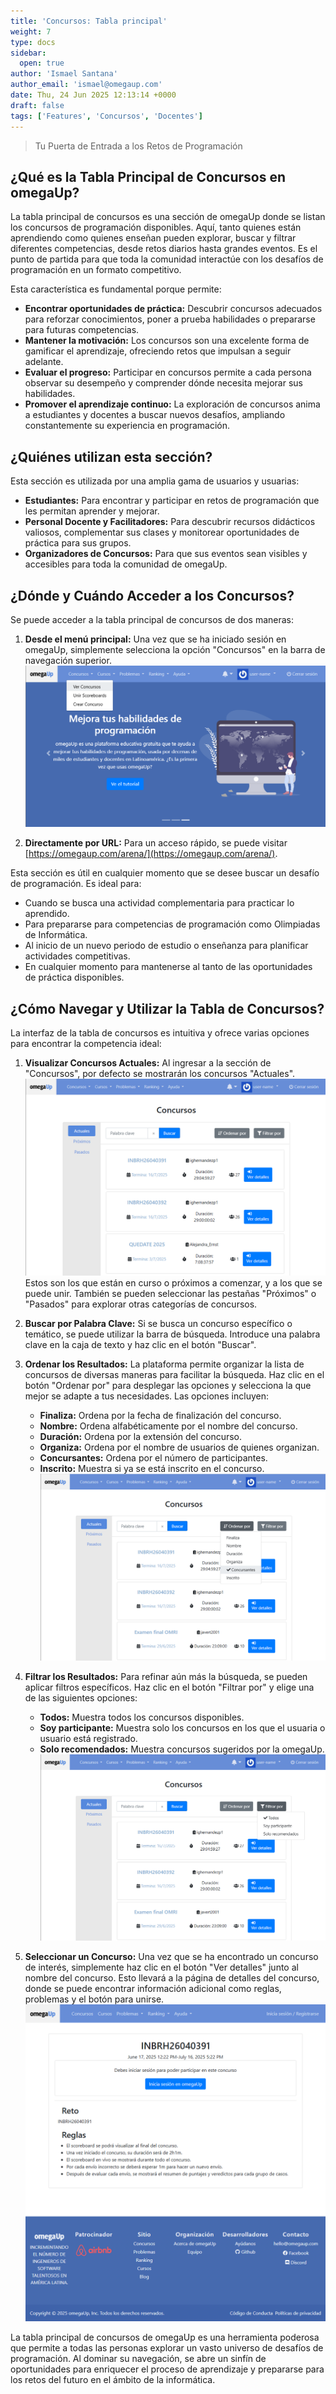 ```yaml
---
title: 'Concursos: Tabla principal'
weight: 7
type: docs
sidebar:
  open: true
author: 'Ismael Santana'
author_email: 'ismael@omegaup.com'
date: Thu, 24 Jun 2025 12:13:14 +0000
draft: false
tags: ['Features', 'Concursos', 'Docentes']
---
```


> Tu Puerta de Entrada a los Retos de Programación

## ¿Qué es la Tabla Principal de Concursos en omegaUp?

La tabla principal de concursos es una sección de omegaUp donde se listan los concursos de programación disponibles. Aquí, tanto quienes están aprendiendo como quienes enseñan pueden explorar, buscar y filtrar diferentes competencias, desde retos diarios hasta grandes eventos. Es el punto de partida para que toda la comunidad interactúe con los desafíos de programación en un formato competitivo.

Esta característica es fundamental porque permite:
* **Encontrar oportunidades de práctica:** Descubrir concursos adecuados para reforzar conocimientos, poner a prueba habilidades o prepararse para futuras competencias.
* **Mantener la motivación:** Los concursos son una excelente forma de gamificar el aprendizaje, ofreciendo retos que impulsan a seguir adelante.
* **Evaluar el progreso:** Participar en concursos permite a cada persona observar su desempeño y comprender dónde necesita mejorar sus habilidades.
* **Promover el aprendizaje continuo:** La exploración de concursos anima a estudiantes y docentes a buscar nuevos desafíos, ampliando constantemente su experiencia en programación.

## ¿Quiénes utilizan esta sección?

Esta sección es utilizada por una amplia gama de usuarios y usuarias:
* **Estudiantes:** Para encontrar y participar en retos de programación que les permitan aprender y mejorar.
* **Personal Docente y Facilitadores:** Para descubrir recursos didácticos valiosos, complementar sus clases y monitorear oportunidades de práctica para sus grupos.
* **Organizadores de Concursos:** Para que sus eventos sean visibles y accesibles para toda la comunidad de omegaUp.

## ¿Dónde y Cuándo Acceder a los Concursos?

Se puede acceder a la tabla principal de concursos de dos maneras:
1.  **Desde el menú principal:** Una vez que se ha iniciado sesión en omegaUp, simplemente selecciona la opción "Concursos" en la barra de navegación superior.
![(Imagen 1)](/images/concurso-pag-principal-1.png)

    
2.  **Directamente por URL:** Para un acceso rápido, se puede visitar [https://omegaup.com/arena/](https://omegaup.com/arena/).

Esta sección es útil en cualquier momento que se desee buscar un desafío de programación. Es ideal para:
* Cuando se busca una actividad complementaria para practicar lo aprendido.
* Para prepararse para competencias de programación como Olimpiadas de Informática.
* Al inicio de un nuevo periodo de estudio o enseñanza para planificar actividades competitivas.
* En cualquier momento para mantenerse al tanto de las oportunidades de práctica disponibles.

## ¿Cómo Navegar y Utilizar la Tabla de Concursos?

La interfaz de la tabla de concursos es intuitiva y ofrece varias opciones para encontrar la competencia ideal:

1.  **Visualizar Concursos Actuales:**
    Al ingresar a la sección de "Concursos", por defecto se mostrarán los concursos "Actuales". 
![(Imagen 2)](/images/concurso-pag-principal-2.png)
    Estos son los que están en curso o próximos a comenzar, y a los que se puede unir. También se pueden seleccionar las pestañas "Próximos" o "Pasados" para explorar otras categorías de concursos.

    
2.  **Buscar por Palabra Clave:**
    Si se busca un concurso específico o temático, se puede utilizar la barra de búsqueda. Introduce una palabra clave en la caja de texto y haz clic en el botón "Buscar".

3.  **Ordenar los Resultados:**
    La plataforma permite organizar la lista de concursos de diversas maneras para facilitar la búsqueda. Haz clic en el botón "Ordenar por" para desplegar las opciones y selecciona la que mejor se adapte a tus necesidades. Las opciones incluyen:
    * **Finaliza:** Ordena por la fecha de finalización del concurso.
    * **Nombre:** Ordena alfabéticamente por el nombre del concurso.
    * **Duración:** Ordena por la extensión del concurso.
    * **Organiza:** Ordena por el nombre de usuarios de quienes organizan.
    * **Concursantes:** Ordena por el número de participantes.
    * **Inscrito:** Muestra si ya se está inscrito en el concurso.
![(Imagen 3)](/images/concurso-pag-principal-3.png)
    
4.  **Filtrar los Resultados:**
    Para refinar aún más la búsqueda, se pueden aplicar filtros específicos. Haz clic en el botón "Filtrar por" y elige una de las siguientes opciones:
    * **Todos:** Muestra todos los concursos disponibles.
    * **Soy participante:** Muestra solo los concursos en los que el usuaria o usuario está registrado.
    * **Solo recomendados:** Muestra concursos sugeridos por la omegaUp.
![(Imagen 4)](/images/concurso-pag-principal-4.png)
    
5.  **Seleccionar un Concurso:**
    Una vez que se ha encontrado un concurso de interés, simplemente haz clic en el botón "Ver detalles" junto al nombre del concurso. Esto llevará a la página de detalles del concurso, donde se puede encontrar información adicional como reglas, problemas y el botón para unirse.
![(Imagen 5)](/images/concurso-pag-principal-5.png)
    

La tabla principal de concursos de omegaUp es una herramienta poderosa que permite a todas las personas explorar un vasto universo de desafíos de programación. Al dominar su navegación, se abre un sinfín de oportunidades para enriquecer el proceso de aprendizaje y prepararse para los retos del futuro en el ámbito de la informática.
